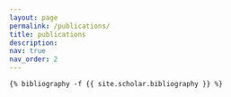 ```yaml
---
layout: page
permalink: /publications/
title: publications
description:
nav: true
nav_order: 2
---
```

<!-- _pages/publications.md -->
<div class="publications">

    {% bibliography -f {{ site.scholar.bibliography }} %}

</div>

